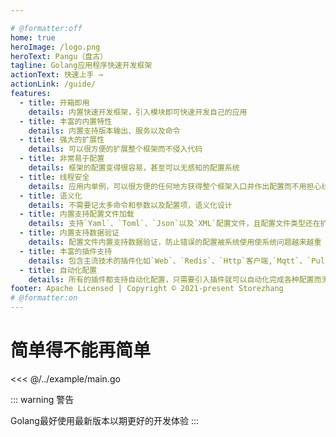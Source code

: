 ```yaml
---

# @formatter:off
home: true
heroImage: /logo.png
heroText: Pangu（盘古）
tagline: Golang应用程序快速开发框架
actionText: 快速上手 →
actionLink: /guide/
features:
  - title: 开箱即用
    details: 内置快速开发框架，引入模块即可快速开发自己的应用
  - title: 丰富的内置特性
    details: 内置支持版本输出、服务以及命令
  - title: 强大的扩展性
    details: 可以很方便的扩展整个框架而不侵入代码
  - title: 非常易于配置
    details: 框架的配置变得很容易，甚至可以无感知的配置系统
  - title: 线程安全
    details: 应用内单例，可以很方便的任何地方获得整个框架入口并作出配置而不用担心线程安全
  - title: 语义化
    details: 不需要记太多命令和参数以及配置项，语义化设计
  - title: 内置支持配置文件加载
    details: 支持`Yaml`、`Toml`、`Json`以及`XML`配置文件，且配置文件类型还在扩展中
  - title: 内置支持数据验证
    details: 配置文件内置支持数据验证，防止错误的配置被系统使用使系统问题越来越重
  - title: 丰富的插件支持
    details: 包含主流技术的插件化如`Web`、`Redis`、`Http`客户端,`Mqtt`、`Pulsar`以及其它各种插件
  - title: 自动化配置
    details: 所有的插件都支持自动化配置，只需要引入插件就可以自动化完成各种配置而无需自己操心
footer: Apache Licensed | Copyright © 2021-present Storezhang
# @formatter:on
---
```


# 简单得不能再简单

<<< @/../example/main.go

::: warning 警告

Golang最好使用最新版本以期更好的开发体验
:::
